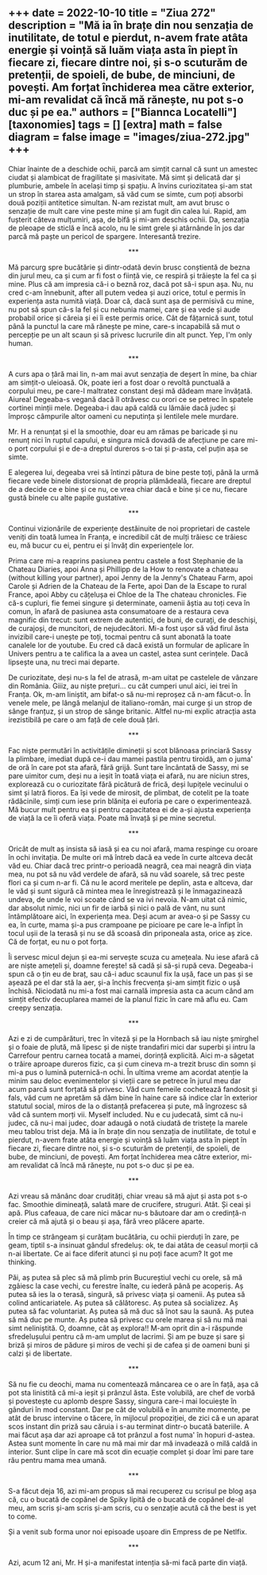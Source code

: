 
+++
date = 2022-10-10
title = "Ziua 272"
description = "Mă ia în brațe din nou senzația de inutilitate, de totul e pierdut, n-avem frate atâta energie și voință să luăm viața asta în piept în fiecare zi, fiecare dintre noi, și s-o scuturăm de pretenții, de spoieli, de bube, de minciuni, de povești. Am forțat închiderea mea către exterior, mi-am revalidat că încă mă rănește, nu pot s-o duc și pe ea."
authors = ["Biannca Locatelli"]
[taxonomies]
tags = []
[extra]
math = false
diagram = false
image = "images/ziua-272.jpg"
+++
---

Chiar înainte de a deschide ochii, parcă am simțit carnal că sunt un amestec ciudat și alambicat de fragilitate și masivitate. Mă simt și delicată dar și plumburie, ambele în același timp și spațiu. A învins curiozitatea și-am stat un strop în starea asta amalgam, să văd cum se simte, cum poți absorbi două poziții antitetice simultan. N-am rezistat mult, am avut brusc o senzație de mult care vine peste mine și am fugit din calea lui. Rapid, am fușterit câteva mulțumiri, așa, de bifă și mi-am deschis ochii. Da, senzația de pleoape de sticlă e încă acolo, nu le simt grele și atârnânde în jos dar parcă mă paște un pericol de spargere. Interesantă trezire.

<p style="text-align: center;">***</p>

Mă parcurg spre bucătărie și dintr-odată devin brusc conștientă de bezna din jurul meu, ca și cum ar fi fost o ființă vie, ce respiră și trăiește la fel ca și mine. Plus că am impresia că-i o beznă roz, dacă pot să-i spun așa. Nu, nu cred c-am înnebunit, after all putem vedea și auzi orice, totul e permis în experiența asta numită viață. Doar că, dacă sunt așa de permisivă cu mine, nu pot să spun că-s la fel și cu nebunia mamei, care și ea vede și aude probabil orice și căreia și ei îi este permis orice. Cât de fățarnică sunt, totul până la punctul la care mă rănește pe mine, care-s incapabilă să mut o percepție pe un alt scaun și să privesc lucrurile din alt punct. Yep, I'm only human.

<p style="text-align: center;">***</p>

A curs apa o țâră mai lin, n-am mai avut senzația de deșert în mine, ba chiar am simțit-o uleioasă. Ok, poate ieri a fost doar o revoltă punctuală a corpului meu, pe care-l maltratez constant deși mă dădeam mare învățată. Aiurea! Degeaba-s vegană dacă îl otrăvesc cu orori ce se petrec în spatele cortinei minții mele. Degeaba-i dau apă caldă cu lămâie dacă judec și împroșc câmpurile altor oameni cu neputința și lentilele mele murdare.

Mr. H a renunțat și el la smoothie, doar eu am rămas pe baricade și nu renunț nici în ruptul capului, e singura mică dovadă de afecțiune pe care mi-o port corpului și e de-a dreptul dureros s-o tai și p-asta, cel puțin așa se simte.

E alegerea lui, degeaba vrei să întinzi pătura de bine peste toți, până la urmă fiecare vede binele distorsionat de propria plămădeală, fiecare are dreptul de a decide ce e bine și ce nu, ce vrea chiar dacă e bine și ce nu, fiecare gustă binele cu alte papile gustative.

<p style="text-align: center;">***</p>

Continui vizionările de experiențe destăinuite de noi proprietari de castele veniți din toată lumea în Franța, e incredibil cât de mulți trăiesc ce trăiesc eu, mă bucur cu ei, pentru ei și învăț din experiențele lor.

Prima care mi-a reaprins pasiunea pentru castele a fost Stephanie de la Chateau Diaries, apoi Anna și Phillipp de la How to renovate a chateau (without killing your partner), apoi Jenny de la Jenny's Chateau Farm, apoi Carole și Adrien de la Chateau de la Ferte, apoi Dan de la Escape to rural France, apoi Abby cu cățelușa ei Chloe de la The chateau chronicles. Fie că-s cupluri, fie femei singure și determinate, oamenii ăștia au toți ceva în comun, în afară de pasiunea asta consumatoare de a restaura ceva magnific din trecut: sunt extrem de autentici, de buni, de curați, de deschiși, de curajoși, de muncitori, de nejudecători. Mi-a fost ușor să văd firul ăsta invizibil care-i unește pe toți, tocmai pentru că sunt abonată la toate canalele lor de youtube. Eu cred că dacă există un formular de aplicare în Univers pentru a te califica la a avea un castel, astea sunt cerințele. Dacă lipsește una, nu treci mai departe.

De curiozitate, deși nu-s la fel de atrasă, m-am uitat pe castelele de vânzare din România. Giiiz, au niște prețuri… cu cât cumperi unul aici, iei trei în Franța. Ok, m-am liniștit, am bifat-o să nu-mi reproșez că n-am făcut-o. În venele mele, pe lângă melanjul de italiano-român, mai curge și un strop de sânge franțuz, și un strop de sânge britanic. Altfel nu-mi explic atracția asta irezistibilă pe care o am față de cele două țări.

<p style="text-align: center;">***</p>

Fac niște permutări în activitățile dimineții și scot blănoasa princiară Sassy la plimbare, imediat după ce-i dau mamei pastila pentru tiroidă, am o juma' de oră în care pot sta afară, fără grijă. Sunt tare încântată de Sassy, mi se pare uimitor cum, deși nu a ieșit în toată viața ei afară, nu are niciun stres, explorează cu o curiozitate fără picătură de frică, deși lupițele vecinului o simt și latră fioros. Ea își vede de mirosit, de plimbat, de cotelit pe la toate rădăcinile, simți cum iese prin blănița ei euforia pe care o experimentează. Mă bucur mult pentru ea și pentru capacitatea ei de a-și ajusta experiența de viață la ce îi oferă viața. Poate mă învață și pe mine secretul.

<p style="text-align: center;">***</p>

Oricât de mult aș insista să iasă și ea cu noi afară, mama respinge cu oroare în ochi invitația. De multe ori mă întreb dacă ea vede în curte altceva decât văd eu. Chiar dacă trec printr-o perioadă neagră, cea mai neagră din viața mea, nu pot să nu văd verdele de afară, să nu văd soarele, să trec peste flori ca și cum n-ar fi. Că nu le acord meritele pe deplin, asta e altceva, dar le văd și sunt sigură că mintea mea le înregistrează și le înmagazinează undeva, de unde le voi scoate când se va ivi nevoia. N-am uitat că nimic, dar absolut nimic, nici un fir de iarbă și nici o pală de vânt, nu sunt întâmplătoare aici, în experiența mea. Deși acum ar avea-o și pe Sassy cu ea, în curte, mama și-a pus crampoane pe picioare pe care le-a înfipt în tocul ușii de la terasă și nu se dă scoasă din priponeala asta, orice aș zice. Că de forțat, eu nu o pot forța.

Îi servesc micul dejun și ea-mi servește scuza cu amețeala. Nu iese afară că are niște amețeli și, doamne ferește! să cadă și să-și rupă ceva. Degeaba-i spun că o țin eu de braț, sau că-i aduc scaunul fix la ușă, face un pas și se așează pe el dar stă la aer, și-a închis frecvența și-am simțit fizic o ușă închisă. Niciodată nu mi-a fost mai carnală impresia asta ca acum când am simțit efectiv decuplarea mamei de la planul fizic în care mă aflu eu. Cam creepy senzația.

<p style="text-align: center;">***</p>

Azi e zi de cumpărături, trec în viteză și pe la Hornbach să iau niște șmirghel și o foaie de plută, mă lipesc și de niște trandafiri mici dar superbi și intru la Carrefour pentru carnea tocată a mamei, dorință explicită. Aici m-a săgetat o trăire aproape dureros fizic, ca și cum cineva m-a trezit brusc din somn și mi-a pus o lumină puternică-n ochi. În ultima vreme am acordat atenție la minim sau deloc evenimentelor și vieții care se petrece în jurul meu dar acum parcă sunt forțată să privesc. Văd cum femeile cochetează fandosit și fals, văd cum ne apretăm să dăm bine în haine care să indice clar în exterior statutul social, miros de la o distanță prefacerea și pute, mă îngrozesc să văd că suntem morți vii. Myself included. Nu e cu judecată, simt că nu-i judec, că nu-i mai judec, doar adaugă o notă ciudată de tristețe la marele meu tablou trist deja. Mă ia în brațe din nou senzația de inutilitate, de totul e pierdut, n-avem frate atâta energie și voință să luăm viața asta în piept în fiecare zi, fiecare dintre noi, și s-o scuturăm de pretenții, de spoieli, de bube, de minciuni, de povești. Am forțat închiderea mea către exterior, mi-am revalidat că încă mă rănește, nu pot s-o duc și pe ea.

<p style="text-align: center;">***</p>

Azi vreau să mănânc doar crudități, chiar vreau să mă ajut și asta pot s-o fac. Smoothie dimineață, salată mare de crucifere, struguri. Atât. Și ceai și apă. Plus cafeaua, de care nici măcar nu-s băutoare dar am o credință-n creier că mă ajută și o beau și așa, fără vreo plăcere aparte.

În timp ce strângeam și curățam bucătăria, cu ochii pierduți în zare, pe geam, tiptil s-a insinuat gândul sfredeluș: ok, te dai atâta de ceasul morții că n-ai libertate. Ce ai face diferit atunci și nu poți face acum? It got me thinking.

Păi, aș putea să plec să mă plimb prin Bucureștiul vechi cu orele, să mă zgâiesc la case vechi, cu ferestre înalte, cu iederă până pe acoperiș. Aș putea să ies la o terasă, singură, să privesc viața și oamenii. Aș putea să colind anticariatele. Aș putea să călătoresc. Aș putea să socializez. Aș putea să fac voluntariat. Aș putea să mă duc să înot sau la saună. Aș putea să mă duc pe munte. Aș putea să privesc cu orele marea și să nu mă mai simt neliniștită. O, doamne, cât aș explora!! M-am oprit din a-i răspunde sfredelușului pentru că m-am umplut de lacrimi. Și am pe buze și sare și briză și miros de pădure și miros de vechi și de cafea și de oameni buni și calzi și de libertate.

<p style="text-align: center;">***</p>

Să nu fie cu deochi, mama nu comentează mâncarea ce o are în față, așa că pot sta linistită că mi-a ieșit și prânzul ăsta. Este volubilă, are chef de vorbă și povestește cu aplomb despre Sassy, singura care-i mai locuiește în gânduri în mod constant. Dar pe cât de volubilă e în anumite momente, pe atât de brusc intervine o tăcere, în mijlocul propoziției, de zici că e un aparat scos instant din priză sau căruia i s-au terminat dintr-o bucată bateriile. A mai făcut așa dar azi aproape că tot prânzul a fost numa' în hopuri d-astea. Astea sunt momente în care nu mă mai mir dar mă invadează o milă caldă in interior. Sunt clipe în care mă scot din ecuație complet și doar îmi pare tare rău pentru mama mea umană.

<p style="text-align: center;">***</p>

S-a făcut deja 16, azi mi-am propus să mai recuperez cu scrisul pe blog așa că, cu o bucată de copănel de Spiky lipită de o bucată de copănel de-al meu, am scris și-am scris și-am scris, cu o senzație acută că the best is yet to come.

Și a venit sub forma unor noi episoade ușoare din Empress de pe Netlfix.

<p style="text-align: center;">***</p>

Azi, acum 12 ani, Mr. H și-a manifestat intenția să-mi facă parte din viață.
